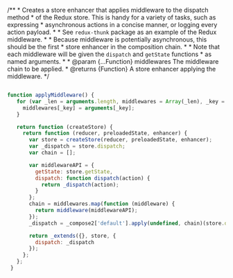 

/**
	 * Creates a store enhancer that applies middleware to the dispatch method
	 * of the Redux store. This is handy for a variety of tasks, such as expressing
	 * asynchronous actions in a concise manner, or logging every action payload.
	 *
	 * See `redux-thunk` package as an example of the Redux middleware.
	 *
	 * Because middleware is potentially asynchronous, this should be the first
	 * store enhancer in the composition chain.
	 *
	 * Note that each middleware will be given the `dispatch` and `getState` functions
	 * as named arguments.
	 *
	 * @param {...Function} middlewares The middleware chain to be applied.
	 * @returns {Function} A store enhancer applying the middleware.
	 */
   
   
   
   ```javascript

function applyMiddleware() {
	  for (var _len = arguments.length, middlewares = Array(_len), _key = 0; _key < _len; _key++) {
	    middlewares[_key] = arguments[_key];
	  }

	  return function (createStore) {
	    return function (reducer, preloadedState, enhancer) {
	      var store = createStore(reducer, preloadedState, enhancer);
	      var _dispatch = store.dispatch;
	      var chain = [];

	      var middlewareAPI = {
	        getState: store.getState,
	        dispatch: function dispatch(action) {
	          return _dispatch(action);
	        }
	      };
	      chain = middlewares.map(function (middleware) {
	        return middleware(middlewareAPI);
	      });
	      _dispatch = _compose2['default'].apply(undefined, chain)(store.dispatch);

	      return _extends({}, store, {
	        dispatch: _dispatch
	      });
	    };
	  };
	}



```
	
